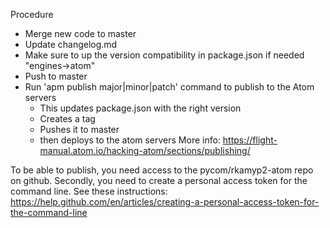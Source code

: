 Procedure
- Merge new code to master
- Update changelog.md
- Make sure to up the version compatibility in package.json if needed "engines->atom"
- Push to master
- Run 'apm publish major|minor|patch' command to publish to the Atom servers
  - This updates package.json with the right version
  - Creates a tag
  - Pushes it to master
  - then deploys to the atom servers
More info: https://flight-manual.atom.io/hacking-atom/sections/publishing/

To be able to publish, you need access to the pycom/rkamyp2-atom repo on github. Secondly, you need to create a personal access token for the command line. See these instructions:
https://help.github.com/en/articles/creating-a-personal-access-token-for-the-command-line
